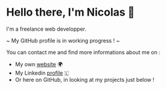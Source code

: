 # Hello there, I'm Nicolas 👋
I'm a freelance web developper.

~ My GitHub profile is in working progress ! ~

You can contact me and find more informations about me on :

- My own [website](https://nicolas-deleforge.fr) 🌍
- My Linkedin [profile](https://www.linkedin.com/in/nicolasdeleforge/) 🇱
- Or here on GitHub, in looking at my projects just below !
